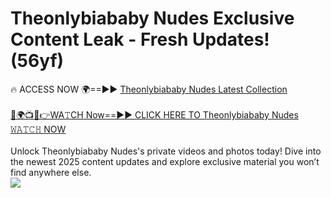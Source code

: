 # Theonlybiababy Nudes Exclusive Content Leak - Fresh Updates! (56yf)

🔥 ACCESS NOW 🌍==►► <a href="https://tinyurl.com/2mz8nhtm" rel="nofollow">Theonlybiababy Nudes Latest Collection</a>
<br><br>
[🔴🌍📺📱👉WA𝚃CH Now==►► CLICK HERE TO Theonlybiababy Nudes 𝚆𝙰𝚃𝙲𝙷 NOW](https://tinyurl.com/2mz8nhtm)
<br><br>
Unlock Theonlybiababy Nudes's private videos and photos today! Dive into the newest 2025 content updates and explore exclusive material you won’t find anywhere else.
<br>
<a href="https://tinyurl.com/2mz8nhtm" rel="nofollow" data-target="animated-image.originalLink"><img src="https://camo.githubusercontent.com/8a4f000d20f83aca3bf7ec5f350d767afa0574a8a352519fd8cfa583a6f93a33/68747470733a2f2f692e696d6775722e636f6d2f644a486b345a712e676966" data-canonical-src="https://i.imgur.com/dJHk4Zq.gif" style="max-width: 100%; display: inline-block;" data-target="animated-image.originalImage"></a>
<br>
